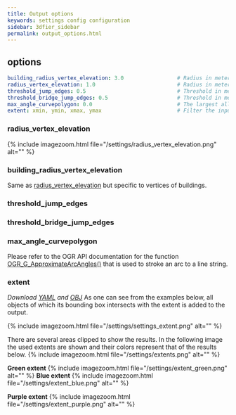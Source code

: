 ```yaml
---
title: Output options
keywords: settings config configuration
sidebar: 3dfier_sidebar
permalink: output_options.html
---
```


## options
~~~ yaml
building_radius_vertex_elevation: 3.0                 # Radius in meters used for point-vertex distance between 3D points and vertices of building polygons, radius_vertex_elevation used when not specified
radius_vertex_elevation: 1.0                          # Radius in meters used for point-vertex distance between 3D points and vertices of polygons
threshold_jump_edges: 0.5                             # Threshold in meters for stitching adjacent objects, when the height difference is larger then the threshold a vertical wall is created 
threshold_bridge_jump_edges: 0.5                      # Threshold in meters for stitching bridges to adjacent objects, if not specified it falls back to threshold_jump_edges
max_angle_curvepolygon: 0.0                           # The largest allowed angle along the stroked arc of a curved polygon. Use zero for the default setting. (https://gdal.org/doxygen/ogr__api_8h.html#a87f8bce40c82b3513e36109ea051dff2)
extent: xmin, ymin, xmax, ymax                        # Filter the input polygons to this extent
~~~

### radius_vertex_elevation
{% include imagezoom.html file="/settings/radius_vertex_elevation.png" alt="" %}

### building_radius_vertex_elevation
Same as [radius_vertex_elevation](#radius_vertex_elevation) but specific to vertices of buildings.

### threshold_jump_edges

### threshold_bridge_jump_edges

### max_angle_curvepolygon
Please refer to the OGR API documentation for the function [OGR_G_ApproximateArcAngles()](https://gdal.org/doxygen/ogr__api_8h.html#a87f8bce40c82b3513e36109ea051dff2) that is used to stroke an arc to a line string.

### extent
*Download [YAML]({{site.baseurl}}/assets/configs/extents.yml) and [OBJ]()*
As one can see from the examples below, all objects of which its bounding box intersects with the extent is added to the output.

{% include imagezoom.html file="/settings/settings_extent.png" alt="" %}

There are several areas clipped to show the results. In the following image the used extents are shown and their colors represent that of the results below.
{% include imagezoom.html file="/settings/extents.png" alt="" %}

**Green extent**
{% include imagezoom.html file="/settings/extent_green.png" alt="" %}
**Blue extent**
{% include imagezoom.html file="/settings/extent_blue.png" alt="" %}

**Purple extent**
{% include imagezoom.html file="/settings/extent_purple.png" alt="" %}